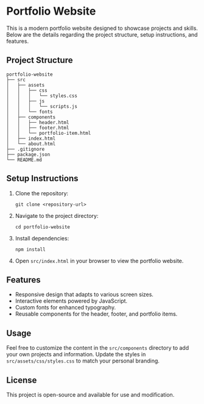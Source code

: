 # Portfolio Website

This is a modern portfolio website designed to showcase projects and skills. Below are the details regarding the project structure, setup instructions, and features.

## Project Structure

```
portfolio-website
├── src
│   ├── assets
│   │   ├── css
│   │   │   └── styles.css
│   │   ├── js
│   │   │   └── scripts.js
│   │   └── fonts
│   ├── components
│   │   ├── header.html
│   │   ├── footer.html
│   │   └── portfolio-item.html
│   ├── index.html
│   └── about.html
├── .gitignore
├── package.json
└── README.md
```

## Setup Instructions

1. Clone the repository:
   ```
   git clone <repository-url>
   ```

2. Navigate to the project directory:
   ```
   cd portfolio-website
   ```

3. Install dependencies:
   ```
   npm install
   ```

4. Open `src/index.html` in your browser to view the portfolio website.

## Features

- Responsive design that adapts to various screen sizes.
- Interactive elements powered by JavaScript.
- Custom fonts for enhanced typography.
- Reusable components for the header, footer, and portfolio items.

## Usage

Feel free to customize the content in the `src/components` directory to add your own projects and information. Update the styles in `src/assets/css/styles.css` to match your personal branding.

## License

This project is open-source and available for use and modification.